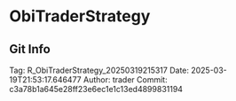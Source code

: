 # ObiTraderStrategy

## Git Info

Tag: R_ObiTraderStrategy_20250319215317
Date: 2025-03-19T21:53:17.646477
Author: trader
Commit: c3a78b1a645e28ff23e6ec1e1c13ed4899831194
